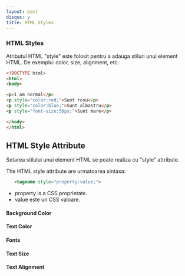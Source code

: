 ```yaml
---
layout: post
disqus: y
title: HTML Styles
---
```


### HTML Styles

Atributul HTML "style"  este folosit pentru a adauga stiluri unui element HTML. De exemplu: color, size, alignment, etc.

```html
<!DOCTYPE html>
<html>
<body>

<p>I am normal</p>
<p style="color:red;">Sunt rosu</p>
<p style="color:blue;">Sunt albastru</p>
<p style="font-size:50px;">Sunt mare</p>

</body>
</html>

```

HTML Style Attribute
-----------

Setarea stilului unui element HTML se poate realiza cu "style" attribute.

The HTML style attribute are urmatoarea sintaxa:

```html
   <tagname style="property:value;">
```

- property is a CSS proprietate.
- value este un CSS valoare.

#### Background Color
#### Text Color
#### Fonts
#### Text Size
#### Text Alignment



